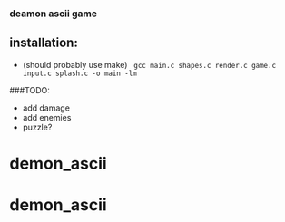### deamon ascii game

## installation:
* (should probably use make)
``` gcc main.c shapes.c render.c game.c input.c splash.c -o main -lm```

###TODO:
* add damage
* add enemies
* puzzle?
# demon_ascii
# demon_ascii
